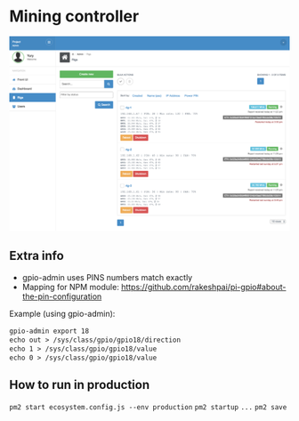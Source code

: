 # Mining controller

![Mining controller on NodeJS](https://raw.githubusercontent.com/bushev/mining-controller/master/screen-1.png)

## Extra info

- gpio-admin uses PINS numbers match exactly
- Mapping for NPM module: https://github.com/rakeshpai/pi-gpio#about-the-pin-configuration

Example (using gpio-admin):
```
gpio-admin export 18
echo out > /sys/class/gpio/gpio18/direction
echo 1 > /sys/class/gpio/gpio18/value
echo 0 > /sys/class/gpio/gpio18/value
```

## How to run in production

`pm2 start ecosystem.config.js --env production`
`pm2 startup`
`...`
`pm2 save`